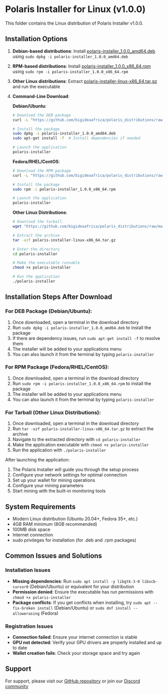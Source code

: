 # Polaris Installer for Linux (v1.0.0)

This folder contains the Linux distribution of Polaris Installer v1.0.0.

## Installation Options

1. **Debian-based distributions**: Install [polaris-installer_1.0.0_amd64.deb](./polaris-installer_1.0.0_amd64.deb) using `sudo dpkg -i polaris-installer_1.0.0_amd64.deb`
2. **RPM-based distributions**: Install [polaris-installer_1.0.0_x86_64.rpm](./polaris-installer_1.0.0_x86_64.rpm) using `sudo rpm -i polaris-installer_1.0.0_x86_64.rpm`
3. **Other Linux distributions**: Extract [polaris-installer-linux-x86_64.tar.gz](./polaris-installer-linux-x86_64.tar.gz) and run the executable
4. **Command-Line Download**:

   **Debian/Ubuntu**:
   ```bash
   # Download the DEB package
   curl -L "https://github.com/bigideaafrica/polaris_distributions/raw/main/v1/linux/polaris-installer_1.0.0_amd64.deb" -o "polaris-installer_1.0.0_amd64.deb"
   
   # Install the package
   sudo dpkg -i polaris-installer_1.0.0_amd64.deb
   sudo apt-get install -f  # Install dependencies if needed
   
   # Launch the application
   polaris-installer
   ```
   
   **Fedora/RHEL/CentOS**:
   ```bash
   # Download the RPM package
   curl -L "https://github.com/bigideaafrica/polaris_distributions/raw/main/v1/linux/polaris-installer_1.0.0_x86_64.rpm" -o "polaris-installer_1.0.0_x86_64.rpm"
   
   # Install the package
   sudo rpm -i polaris-installer_1.0.0_x86_64.rpm
   
   # Launch the application
   polaris-installer
   ```
   
   **Other Linux Distributions**:
   ```bash
   # Download the tarball
   wget "https://github.com/bigideaafrica/polaris_distributions/raw/main/v1/linux/polaris-installer-linux-x86_64.tar.gz"
   
   # Extract the archive
   tar -xzf polaris-installer-linux-x86_64.tar.gz
   
   # Enter the directory
   cd polaris-installer
   
   # Make the executable runnable
   chmod +x polaris-installer
   
   # Run the application
   ./polaris-installer
   ```

## Installation Steps After Download

### For DEB Package (Debian/Ubuntu):
1. Once downloaded, open a terminal in the download directory
2. Run `sudo dpkg -i polaris-installer_1.0.0_amd64.deb` to install the package
3. If there are dependency issues, run `sudo apt-get install -f` to resolve them
4. The installer will be added to your applications menu
5. You can also launch it from the terminal by typing `polaris-installer`

### For RPM Package (Fedora/RHEL/CentOS):
1. Once downloaded, open a terminal in the download directory
2. Run `sudo rpm -i polaris-installer_1.0.0_x86_64.rpm` to install the package
3. The installer will be added to your applications menu
4. You can also launch it from the terminal by typing `polaris-installer`

### For Tarball (Other Linux Distributions):
1. Once downloaded, open a terminal in the download directory
2. Run `tar -xzf polaris-installer-linux-x86_64.tar.gz` to extract the archive
3. Navigate to the extracted directory with `cd polaris-installer`
4. Make the application executable with `chmod +x polaris-installer`
5. Run the application with `./polaris-installer`

After launching the application:
1. The Polaris Installer will guide you through the setup process
2. Configure your network settings for optimal connection
3. Set up your wallet for mining operations
4. Configure your mining parameters
5. Start mining with the built-in monitoring tools

## System Requirements

- Modern Linux distribution (Ubuntu 20.04+, Fedora 35+, etc.)
- 4GB RAM minimum (8GB recommended)
- 100MB disk space
- Internet connection
- sudo privileges for installation (for .deb and .rpm packages)

## Common Issues and Solutions

### Installation Issues
- **Missing dependencies**: Run `sudo apt install -y libgtk-3-0 libxcb-cursor0` (Debian/Ubuntu) or equivalent for your distribution
- **Permission denied**: Ensure the executable has run permissions with `chmod +x polaris-installer`
- **Package conflicts**: If you get conflicts when installing, try `sudo apt --fix-broken install` (Debian/Ubuntu) or `sudo dnf install --allowerasing` (Fedora)

### Registration Issues
- **Connection failed**: Ensure your internet connection is stable
- **GPU not detected**: Verify your GPU drivers are properly installed and up to date
- **Wallet creation fails**: Check your storage space and try again

## Support

For support, please visit our [GitHub repository](https://github.com/PolarisNetwork/polaris-installer) or join our [Discord community](https://discord.gg/polarisnetwork) 